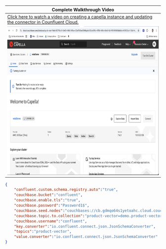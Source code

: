 
|Complete Walkthrough Video|    
|---------------------------|   
|[Click here to watch a video on creating a capella instance and updating the connector in Counfluent Cloud.](https://youtu.be/uYxm7Yg7rgo)|   
|<a href="https://youtu.be/uYxm7Yg7rgo" target="video"><img src="../../img/CouchbaseCapella.png" width="700px" height="480px"></a>|

```json
{
    "confluent.custom.schema.registry.auto":"true",
    "couchbase.bucket":"confluent",
    "couchbase.enable.tls":"true",
    "couchbase.password":"Password1$",
    "couchbase.seed.nodes":"couchbases://cb.gdmqo64s1yetoahc.cloud.couchbase.com",
    "couchbase.topic.to.collection":"product-vector=demo.product-vector",
    "couchbase.username":"confluent",
    "key.converter":"io.confluent.connect.json.JsonSchemaConverter",
    "topics":"product-vector",
    "value.converter":"io.confluent.connect.json.JsonSchemaConverter"
}
```
